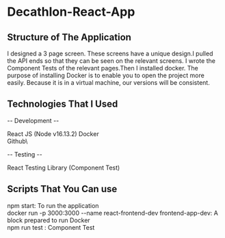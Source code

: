 # Decathlon-React-App


## Structure of The Application
I designed a 3 page screen. These screens have a unique design.I pulled the API ends so that they can be seen on the relevant screens. I wrote the Component Tests of the relevant pages.Then I installed docker. The purpose of installing Docker is to enable you to open the project more easily. Because it is in a virtual machine, our versions will be consistent.


## Technologies That I Used

-- Development --

React JS (Node v16.13.2)
Docker\
Github\

-- Testing --

React Testing Library (Component Test)

## Scripts That You Can use

npm start: To run the application <br/>
docker run -p 3000:3000 --name react-frontend-dev frontend-app-dev: A block prepared to run Docker <br/>
npm run test : Component Test <br/>
